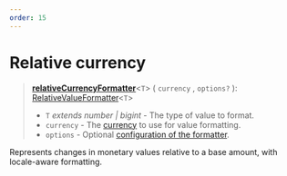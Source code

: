 ```yaml
---
order: 15
---
```


# Relative currency <Package name="format-number"/>

> **[relativeCurrencyFormatter](../../../api/_localizer/format-number/relativeCurrencyFormatter/index.md)**<`T`> ( `currency` , `options?` ): [RelativeValueFormatter](../../index.md#relativevalueformatter-t)<`T`>
>
> - `T` _extends number | bigint_ - The type of value to format.
> - `currency` - The [currency](../../../api/_localizer/format-number/CurrencyCode/index.md) to use for value formatting.
> - `options` - Optional [configuration of the formatter](../options/index.md).

Represents changes in monetary values relative to a base amount, with locale-aware formatting.
